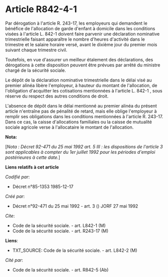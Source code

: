 # Article R842-4-1

Par dérogation à l'article R. 243-17, les employeurs qui demandent le bénéfice de l'allocation de garde d'enfant à domicile
dans les conditions visées à l'article L. 842-1 doivent faire parvenir une déclaration nominative trimestrielle faisant
apparaître le nombre d'heures d'activité dans le trimestre et le salaire horaire versé, avant le dixième jour du premier mois
suivant chaque trimestre civil. 

Toutefois, en vue d'assurer un meilleur étalement des déclarations, des dérogations à cette disposition peuvent être prévues
par arrêté du ministre chargé de la sécurité sociale. 

Le dépôt de la déclaration nominative trimestrielle dans le délai visé au premier alinéa libère l'employeur, à hauteur du
montant de l'allocation, de l'obligation d'acquitter les cotisations mentionnées à l'article L. 842-1     , sous réserve du
respect des autres conditions de droit. 

L'absence de dépôt dans le délai mentionné au premier alinéa du présent article n'entraîne pas de pénalité de retard, mais
elle oblige l'employeur à remplir ses obligations dans les conditions mentionnées à l'article R. 243-17. Dans ce cas, la
caisse d'allocations familiales ou la caisse de mutualité sociale agricole verse à l'allocataire le montant de l'allocation.

**Nota:**

[*Nota : Décret 92-471 du 25 mai 1992 art. 5 III : les dispositions de l'article 3 sont applicables à compter du 1er juillet
1992 pour les périodes d'emploi postérieures à cette date.*]

**Liens relatifs à cet article**

_Codifié par_:

  - Décret n°85-1353 1985-12-17

_Créé par_:

  - Décret n°92-471 du 25 mai 1992 - art. 3 () JORF 27 mai 1992

_Cite_:

  - Code de la sécurité sociale. - art. L842-1 (M)
  - Code de la sécurité sociale. - art. R243-17 (M)

**Liens**:

  - TXT_SOURCE: Code de la sécurité sociale. - art. L842-2 (M)

_Cité par_:

  - Code de la sécurité sociale. - art. R842-5 (Ab)
